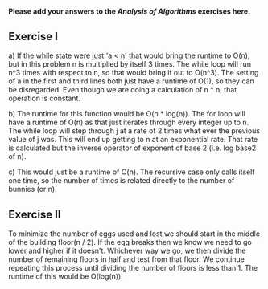 #### Please add your answers to the **_Analysis of Algorithms_** exercises here.

## Exercise I

a) If the while state were just 'a < n' that would bring the runtime to O(n), but in this problem n is multiplied by itself 3 times. The while loop will run n^3 times with respect to n, so that would bring it out to O(n^3). The setting of a in the first and third lines both just have a runtime of O(1), so they can be disregarded. Even though we are doing a calculation of n \* n, that operation is constant.

b) The runtime for this function would be O(n \* log(n)). The for loop will have a runtime of O(n) as that just iterates through every integer up to n. The while loop will step through j at a rate of 2 times what ever the previous value of j was. This will end up getting to n at an exponential rate. That rate is calculated but the inverse operator of exponent of base 2 (i.e. log base2 of n).

c) This would just be a runtime of O(n). The recursive case only calls itself one time, so the number of times is related directly to the number of bunnies (or n).

## Exercise II

To minimize the number of eggs used and lost we should start in the middle of the building floor(n / 2). If the egg breaks then we know we need to go lower and higher if it doesn't. Whichever way we go, we then divide the number of remaining floors in half and test from that floor. We continue repeating this process until dividing the number of floors is less than 1. The runtime of this would be O(log(n)).
